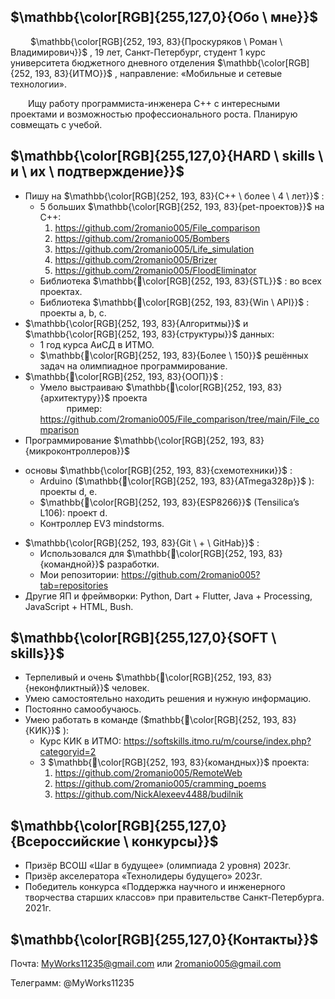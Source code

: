 ﻿## $\mathbb{\color[RGB]{255,127,0}{Обо \ мне}}$

&emsp;&emsp; $\mathbb{\color[RGB]{252, 193, 83}{Проскуряков \ Роман \ Владимирович}}$
, 19 лет, Санкт-Петербург, студент 1 курс университета бюджетного дневного отделения $\mathbb{\color[RGB]{252, 193, 83}{ИТМО}}$
, направление: «Мобильные и сетевые технологии». 

&emsp;&emsp;Ищу работу программиста-инженера С++ с интересными проектами и возможностью профессионального роста. Планирую совмещать с учебой. 
## $\mathbb{\color[RGB]{255,127,0}{HARD \ skills \ и \ их \ подтверждение}}$
- Пишу на $\mathbb{\color[RGB]{252, 193, 83}{С++ \ более \ 4 \ лет}}$
:
   + 5 больших $\mathbb{\color[RGB]{252, 193, 83}{pet-проектов}}$
 на С++:
      1. <https://github.com/2romanio005/File_comparison>
      1. <https://github.com/2romanio005/Bombers>
      1. <https://github.com/2romanio005/Life_simulation>
      1. <https://github.com/2romanio005/Brizer>
      1. <https://github.com/2romanio005/FloodEliminator>
   + Библиотека $\mathbb{\color[RGB]{252, 193, 83}{STL}}$
: во всех проектах.
   + Библиотека $\mathbb{\color[RGB]{252, 193, 83}{Win \ API}}$
: проекты a, b, c.
- $\mathbb{\color[RGB]{252, 193, 83}{Алгоритмы}}$
 и $\mathbb{\color[RGB]{252, 193, 83}{структуры}}$
 данных: 
   + 1 год курса АиСД в ИТМО.
   + $\mathbb{\color[RGB]{252, 193, 83}{Более \ 150}}$
 решённых задач на олимпиадное программирование.
- $\mathbb{\color[RGB]{252, 193, 83}{ООП}}$
:
   + Умело выстраиваю $\mathbb{\color[RGB]{252, 193, 83}{архитектуру}}$
 проекта  
&emsp;&emsp;&emsp;пример: <https://github.com/2romanio005/File_comparison/tree/main/File_comparison>
- Программирование $\mathbb{\color[RGB]{252, 193, 83}{микроконтроллеров}}$
 + основы $\mathbb{\color[RGB]{252, 193, 83}{схемотехники}}$
 :
   + Arduino ($\mathbb{\color[RGB]{252, 193, 83}{ATmega328p}}$
): проекты d, e.
   + $\mathbb{\color[RGB]{252, 193, 83}{ESP8266}}$
 (Tensilica’s L106)[](https://github.com/2romanio005/Brizer): проект d.
   + Контроллер EV3 mindstorms.
- $\mathbb{\color[RGB]{252, 193, 83}{Git \ + \ GitHab}}$
:
   + Использовался для $\mathbb{\color[RGB]{252, 193, 83}{командной}}$
 разработки.
   + Мои репозитории: <https://github.com/2romanio005?tab=repositories>
- Другие ЯП и фреймворки: Python, Dart + Flutter, Java + Processing, JavaScript + HTML, Bush.
## $\mathbb{\color[RGB]{255,127,0}{SOFT \ skills}}$
- Терпеливый и очень $\mathbb{\color[RGB]{252, 193, 83}{неконфликтный}}$
 человек.
- Умею самостоятельно находить решения и нужную информацию.
- Постоянно самообучаюсь.
- Умею работать в команде ($mathbb{\color[RGB]{252, 193, 83}{КИК}}$
):
   + Курс КИК в ИТМО: <https://softskills.itmo.ru/m/course/index.php?categoryid=2>
   + 3 $\mathbb{\color[RGB]{252, 193, 83}{командных}}$
 проекта:
      1. <https://github.com/2romanio005/RemoteWeb>
      1. <https://github.com/2romanio005/cramming_poems>
      1. <https://github.com/NickAlexeev4488/budilnik>
## $\mathbb{\color[RGB]{255,127,0}{Всероссийские \ конкурсы}}$
- Призёр ВСОШ «Шаг в будущее» (олимпиада 2 уровня) 2023г.
- Призёр акселератора «Технолидеры будущего» 2023г.
- Победитель конкурса «Поддержка научного и инженерного творчества старших классов» при правительстве Санкт-Петербурга. 2021г.
## $\mathbb{\color[RGB]{255,127,0}{Контакты}}$
Почта: MyWorks11235@gmail.com или 2romanio005@gmail.com

Телеграмм: @MyWorks11235
